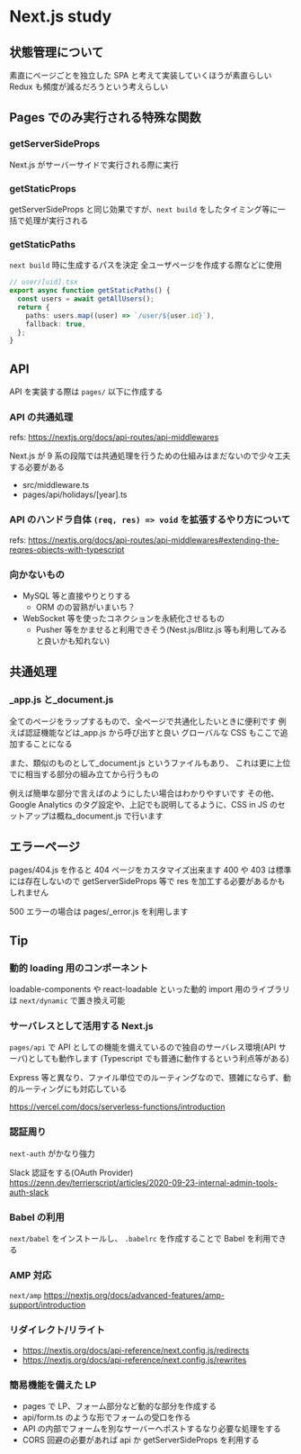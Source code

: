 # Next.js study

## 状態管理について

素直にページごとを独立した SPA と考えて実装していくほうが素直らしい
Redux も頻度が減るだろうという考えらしい

## Pages でのみ実行される特殊な関数

### getServerSideProps

Next.js がサーバーサイドで実行される際に実行

### getStaticProps

getServerSideProps と同じ効果ですが、`next build` をしたタイミング等に一括で処理が実行される

### getStaticPaths

`next build` 時に生成するパスを決定
全ユーザページを作成する際などに使用

```typescript
// user/[uid].tsx
export async function getStaticPaths() {
  const users = await getAllUsers();
  return {
    paths: users.map((user) => `/user/${user.id}`),
    fallback: true,
  };
}
```

## API

API を実装する際は `pages/` 以下に作成する

### API の共通処理

refs: https://nextjs.org/docs/api-routes/api-middlewares

Next.js が 9 系の段階では共通処理を行うための仕組みはまだないので少々工夫する必要がある

- src/middleware.ts
- pages/api/holidays/[year].ts

### API のハンドラ自体 `(req, res) => void` を拡張するやり方について

refs: https://nextjs.org/docs/api-routes/api-middlewares#extending-the-reqres-objects-with-typescript

### 向かないもの

- MySQL 等と直接やりとりする
  - ORM のの習熟がいまいち？
- WebSocket 等を使ったコネクションを永続化させるもの
  - Pusher 等をかませると利用できそう(Nest.js/Blitz.js 等も利用してみると良いかも知れない)

## 共通処理

### \_app.js と\_document.js

全てのページをラップするもので、全ページで共通化したいときに便利です
例えば認証機能などは\_app.js から呼び出すと良い
グローバルな CSS もここで追加することになる

また、類似のものとして\_document.js というファイルもあり、
これは更に上位で<html>に相当する部分の組み立てから行うもの

例えば簡単な部分で言えば<Html lang="en">のようにしたい場合はわかりやすいです
その他、Google Analytics のタグ設定や、上記でも説明してるように、CSS in JS のセットアップは概ね\_document.js で行います

## エラーページ

pages/404.js を作ると 404 ページをカスタマイズ出来ます
400 や 403 は標準には存在しないので getServerSideProps 等で res を加工する必要があるかもしれません

500 エラーの場合は pages/\_error.js を利用します

## Tip

### 動的 loading 用のコンポーネント

loadable-components や react-loadable といった動的 import 用のライブラリは `next/dynamic` で置き換え可能

### サーバレスとして活用する Next.js

`pages/api` で API としての機能を備えているので独自のサーバレス環境(API サーバ)としても動作します
(Typescript でも普通に動作するという利点等がある)

Express 等と異なり、ファイル単位でのルーティングなので、猥雑にならず、動的ルーティングにも対応している

https://vercel.com/docs/serverless-functions/introduction

### 認証周り

`next-auth` がかなり強力

Slack 認証をする(OAuth Provider)
https://zenn.dev/terrierscript/articles/2020-09-23-internal-admin-tools-auth-slack

### Babel の利用

`next/babel` をインストールし、 `.babelrc` を作成することで Babel を利用できる

### AMP 対応

`next/amp`
https://nextjs.org/docs/advanced-features/amp-support/introduction

### リダイレクト/リライト

- https://nextjs.org/docs/api-reference/next.config.js/redirects
- https://nextjs.org/docs/api-reference/next.config.js/rewrites

### 簡易機能を備えた LP

- pages で LP、フォーム部分など動的な部分を作成する
- api/form.ts のような形でフォームの受口を作る
- API の内部でフォームを別なサーバーへポストするなり必要な処理をする
- CORS 回避の必要があれば api か getServerSideProps を利用する
